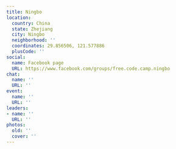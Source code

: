 ```yaml
---
title: Ningbo
location:
  country: China
  state: Zhejiang
  city: Ningbo
  neighborhood: ''
  coordinates: 29.856506, 121.577886
  plusCode: ''
social:
  name: Facebook page
  URL: https://www.facebook.com/groups/free.code.camp.ningbo
chat:
  name: ''
  URL: ''
event:
  name: ''
  URL: ''
leaders:
- name: ''
  URL: ''
photos:
  old: ''
  cover: ''
---
```

